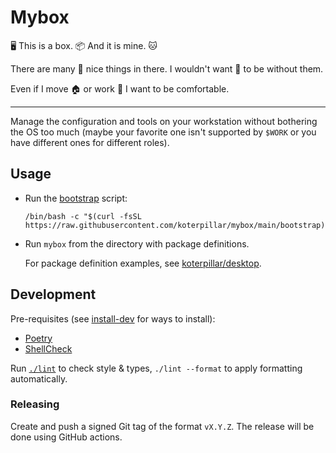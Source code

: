 # Mybox

🖥️ This is a box. 📦 And it is mine. 🐱

There are many 🍱 nice things in there. I wouldn't want 🧰 to be without them.

Even if I move 🏠 or work 🏢 I want to be comfortable.

---

Manage the configuration and tools on your workstation without bothering the OS
too much (maybe your favorite one isn't supported by `$WORK` or you have
different ones for different roles).

## Usage

* Run the [bootstrap](bootstrap) script:

  ```shell
  /bin/bash -c "$(curl -fsSL https://raw.githubusercontent.com/koterpillar/mybox/main/bootstrap)"
  ```

* Run `mybox` from the directory with package definitions.

  For package definition examples, see
  [koterpillar/desktop](https://github.com/koterpillar/desktop/).

## Development

Pre-requisites (see [install-dev](install-dev) for ways to install):

* [Poetry](https://python-poetry.org/)
* [ShellCheck](https://www.shellcheck.net/)

Run [`./lint`](lint) to check style & types, `./lint --format` to apply
formatting automatically.

### Releasing

Create and push a signed Git tag of the format `vX.Y.Z`. The release will be
done using GitHub actions.
